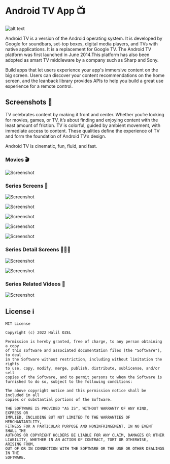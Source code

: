 # Android TV App 📺

![alt text](https://www.mediaclick.com.tr/uploads/2019/07/android-tv.jpg)

Android TV is a version of the Android operating system. It is developed by Google for soundbars, set-top boxes, digital media players, and TVs with native applications. It is a replacement for Google TV. The Android TV platform was first launched in June 2014.This platform has also been adopted as smart TV middleware by a company such as Sharp and Sony.

Build apps that let users experience your app's immersive content on the big screen. Users can discover your content recommendations on the home screen, and the leanback library provides APIs to help you build a great use experience for a remote control.


## Screenshots 📸

TV celebrates content by making it front and center. Whether you’re looking for movies, games, or TV, it’s about finding and enjoying content with the least amount of friction.
TV is colorful, guided by ambient movement, with immediate access to content. These qualities define the experience of TV and form the foundation of Android TV’s design.

Android TV is cinematic, fun, fluid, and fast.

### Movies 🎬

![Screenshot](pic1.png)

### Series Screens 🎥

![Screenshot](pic2.png)


![Screenshot](pic3.png)


![Screenshot](pic4.png)


![Screenshot](pic5.png)


![Screenshot](pic6.png)


### Series Detail Screens 🕵🏻‍♀️

![Screenshot](pic8.png)


![Screenshot](pic9.png)


### Series Related Videos 🍿

![Screenshot](pic10.png)


## License ℹ️
```
MIT License

Copyright (c) 2022 Halil OZEL

Permission is hereby granted, free of charge, to any person obtaining a copy
of this software and associated documentation files (the "Software"), to deal
in the Software without restriction, including without limitation the rights
to use, copy, modify, merge, publish, distribute, sublicense, and/or sell
copies of the Software, and to permit persons to whom the Software is
furnished to do so, subject to the following conditions:

The above copyright notice and this permission notice shall be included in all
copies or substantial portions of the Software.

THE SOFTWARE IS PROVIDED "AS IS", WITHOUT WARRANTY OF ANY KIND, EXPRESS OR
IMPLIED, INCLUDING BUT NOT LIMITED TO THE WARRANTIES OF MERCHANTABILITY,
FITNESS FOR A PARTICULAR PURPOSE AND NONINFRINGEMENT. IN NO EVENT SHALL THE
AUTHORS OR COPYRIGHT HOLDERS BE LIABLE FOR ANY CLAIM, DAMAGES OR OTHER
LIABILITY, WHETHER IN AN ACTION OF CONTRACT, TORT OR OTHERWISE, ARISING FROM,
OUT OF OR IN CONNECTION WITH THE SOFTWARE OR THE USE OR OTHER DEALINGS IN THE
SOFTWARE.
```
